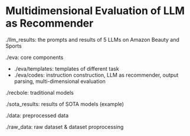 # Multidimensional Evaluation of LLM as Recommender

./llm_results: the prompts and results of 5 LLMs on Amazon Beauty and Sports

./eva: core components

- ./eva/templates: templates of different task
- ./eva/codes: instruction construction, LLM as recommender, output parsing, multi-dimensional evaluation

./recbole: traditional models

./sota_results: results of SOTA models (example)

./data: preprocessed data

./raw_data: raw dataset & dataset proprocessing